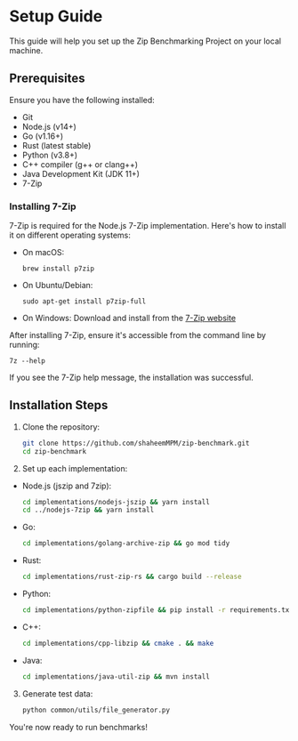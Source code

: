 # Setup Guide

This guide will help you set up the Zip Benchmarking Project on your local machine.

## Prerequisites

Ensure you have the following installed:

- Git
- Node.js (v14+)
- Go (v1.16+)
- Rust (latest stable)
- Python (v3.8+)
- C++ compiler (g++ or clang++)
- Java Development Kit (JDK 11+)
- 7-Zip

### Installing 7-Zip

7-Zip is required for the Node.js 7-Zip implementation. Here's how to install it on different operating systems:

- On macOS:

  ```
  brew install p7zip
  ```

- On Ubuntu/Debian:

  ```
  sudo apt-get install p7zip-full
  ```

- On Windows:
  Download and install from the [7-Zip website](https://www.7-zip.org/)

After installing 7-Zip, ensure it's accessible from the command line by running:

```
7z --help
```

If you see the 7-Zip help message, the installation was successful.

## Installation Steps

1. Clone the repository:

   ```sh
   git clone https://github.com/shaheemMPM/zip-benchmark.git
   cd zip-benchmark
   ```

2. Set up each implementation:

- Node.js (jszip and 7zip):

  ```sh
  cd implementations/nodejs-jszip && yarn install
  cd ../nodejs-7zip && yarn install
  ```

- Go:

  ```sh
  cd implementations/golang-archive-zip && go mod tidy
  ```

- Rust:

  ```sh
  cd implementations/rust-zip-rs && cargo build --release
  ```

- Python:

  ```sh
  cd implementations/python-zipfile && pip install -r requirements.txt
  ```

- C++:

  ```sh
  cd implementations/cpp-libzip && cmake . && make
  ```

- Java:

  ```sh
  cd implementations/java-util-zip && mvn install
  ```

3. Generate test data:

   ```sh
   python common/utils/file_generator.py
   ```

You're now ready to run benchmarks!
